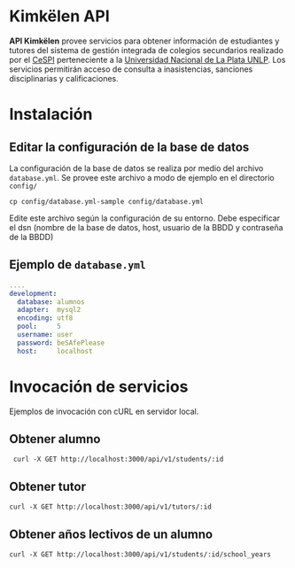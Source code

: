 # Kimkëlen API

**API Kimkëlen** provee servicios para obtener información de estudiantes y tutores del sistema de gestión integrada de colegios secundarios realizado por el [CeSPI](http://www.cespi.unlp.edu.ar/) perteneciente a la [Universidad Nacional de La Plata UNLP](http://www.unlp.edu.ar/).
Los servicios permitirán acceso de consulta a inasistencias, sanciones disciplinarias y calificaciones.

# Instalación

## Editar la configuración de la base de datos

La configuración de la base de datos se realiza por medio del archivo
`database.yml`. Se provee este archivo a modo de ejemplo en
el directorio `config/`

```
cp config/database.yml-sample config/database.yml
```

Edite este archivo según la configuración de su entorno. Debe especificar el dsn (nombre de la base de datos, host, usuario de la BBDD y contraseña de la BBDD)

## Ejemplo de `database.yml`

```yml
....
development:
  database: alumnos
  adapter:  mysql2
  encoding: utf8
  pool:     5
  username: user
  password: beSAfePlease
  host:     localhost
```

  # Invocación de servicios

  Ejemplos de invocación con cURL en servidor local.

  ## Obtener alumno

 ```
  curl -X GET http://localhost:3000/api/v1/students/:id
  ```

  ## Obtener tutor

  ```
  curl -X GET http://localhost:3000/api/v1/tutors/:id
  ```

  ## Obtener años lectivos de un alumno

  ```
  curl -X GET http://localhost:3000/api/v1/students/:id/school_years
  ```
